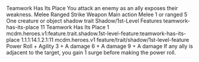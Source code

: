 <ability>
  <name>Teamwork Has Its Place</name>
  <flavor>You attack an enemy as an ally exposes their weakness.</flavor>
  <keywords>
    <keyword>Melee</keyword>
    <keyword>Ranged</keyword>
    <keyword>Strike</keyword>
    <keyword>Weapon</keyword>
  </keywords>
  <type>Main action</type>
  <distance>Melee 1 or ranged 5</distance>
  <target>One creature or object</target>
  <metadata>
    <class>shadow</class>
    <feature_type>trait</feature_type>
    <file_dpath>Shadow/1st-Level Features</file_dpath>
    <item_id>teamwork-has-its-place</item_id>
    <item_index>11</item_index>
    <item_name>Teamwork Has Its Place</item_name>
    <level>1</level>
    <scc>mcdm.heroes.v1:feature.trait.shadow.1st-level-feature:teamwork-has-its-place</scc>
    <scdc>1.1.1:14.1.2.1:11</scdc>
    <source>mcdm.heroes.v1</source>
    <type>feature/trait/shadow/1st-level-feature</type>
  </metadata>
  <effects>
    <effect type="roll">
      <roll>Power Roll + Agility</roll>
      <t1>3 + A damage</t1>
      <t2>6 + A damage</t2>
      <t3>9 + A damage</t3>
    </effect>
    <effect type="mundane">If any ally is adjacent to the target, you gain 1 surge before making the power roll.</effect>
  </effects>
</ability>
